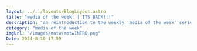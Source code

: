 ```yaml
---
layout: ../../layouts/BlogLayout.astro
title: "media of the week! | ITS BACK!!!"
description: "an reintroduction to the weekly 'media of the week' series that started on my Tumblr blog! its back! and now on mmatt.net"
category: "media of the week"
imgUrl: "/images/motw/motwINTRO.png"
Date: 2024-8-10 17:59
---
```

